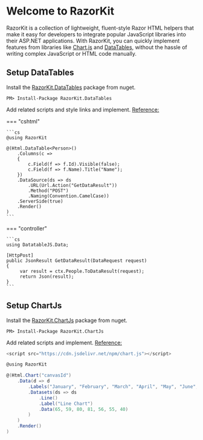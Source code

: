 # Welcome to RazorKit

RazorKit is a collection of lightweight, fluent-style Razor HTML helpers that make it easy for developers to integrate popular JavaScript libraries into their ASP.NET applications. 
With RazorKit, you can quickly implement features from libraries like [Chart.js] and [DataTables], without the hassle of writing complex JavaScript or HTML code manually.

[DataTables]: ../datatables/
[Chart.js]: ../chartjs/

## Setup DataTables

Install the [RazorKit.DataTables](https://www.nuget.org/packages/RazorKit.DataTables/) package from nuget.

```
PM> Install-Package RazorKit.DataTables
```

Add related scripts and style links and implement. [Reference:](https://datatables.net/)

=== "cshtml"

	```cs
	@using RazorKit

	@(Html.DataTable<Person>()
		.Columns(c =>
		{
			c.Field(f => f.Id).Visible(false);
			c.Field(f => f.Name).Title("Name");
		})
		.DataSource(ds => ds
			.URL(Url.Action("GetDataResult"))
			.Method("POST")
			.Naming(Convention.CamelCase))
		.ServerSide(true)
		.Render()
	)
	```
=== "controller"

	```cs
	using DatatableJS.Data;

	[HttpPost]
	public JsonResult GetDataResult(DataRequest request)
	{
		 var result = ctx.People.ToDataResult(request);
		 return Json(result);
	}
	``` 

## Setup ChartJs

Install the [RazorKit.ChartJs](https://www.nuget.org/packages/RazorKit.ChartJs/) package from nuget.

```
PM> Install-Package RazorKit.ChartJs
```

Add related scripts and implement. [Reference:](https://www.chartjs.org/docs/latest/getting-started/)

```cs
<script src="https://cdn.jsdelivr.net/npm/chart.js"></script>

@using RazorKit

@(Html.Chart("canvasId")
    .Data(d => d
        .Labels("January", "February", "March", "April", "May", "June", "July")
        .Datasets(ds => ds
            .Line()
            .Label("Line Chart")
            .Data(65, 59, 80, 81, 56, 55, 40)
        )
    )
    .Render()
)
```